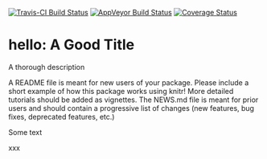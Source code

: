 [![Travis-CI Build Status](https://travis-ci.org/c5sire/hello.png?branch=master)](https://travis-ci.org/c5sire/hello) [![AppVeyor Build Status](https://ci.appveyor.com/api/projects/status/github/c5sire/hello?branch=master)](https://ci.appveyor.com/project/c5sire/hello) [![Coverage Status](https://img.shields.io/coveralls/c5sire/hello.svg)](https://coveralls.io/r/c5sire/hello?branch=master)

<!-- README.md is generated from README.Rmd. Please edit that file -->
hello: A Good Title
===================

A thorough description

A README file is meant for new users of your package. Please include a short example of how this package works using knitr! More detailed tutorials should be added as vignettes. The NEWS.md file is meant for prior users and should contain a progressive list of changes (new features, bug fixes, deprecated features, etc.)

Some text

xxx
